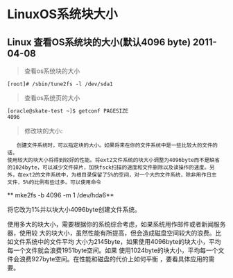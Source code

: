 # LinuxOS系统块大小 #


## Linux 查看OS系统块的大小(默认4096 byte) 2011-04-08  ##

> 查看os系统块的大小

    [root]# /sbin/tune2fs -l /dev/sda1

> 查看os系统页的大小

    [oracle@skate-test ~]$ getconf PAGESIZE
    4096

> 修改块的大小:

       创建文件系统时，可以指定块的大小。如果将来在你的文件系统中是一些比较大的文件的话，
    使用较大的块大小将得到较好的性能。将ext2文件系统的块大小调整为4096byte而不是缺省
    的1024byte，可以减少文件碎片，加快fsck扫描的速度和文件删除以及读操作的速度。另
    外，在ext2的文件系统中，为根目录保留了5%的空间，对一个大的文件系统，除非用作日志
    文件，5%的比例有些过多。可以使用命令

** mke2fs -b 4096 -m 1 /dev/hda6**

将它改为1%并以块大小4096byte创建文件系统。

使用多大的块大小，需要根据你的系统综合考虑，如果系统用作邮件或者新闻服务器，使用较
大的块大小，虽然性能有所提高，但会造成磁盘空间较大的浪费。比如文件系统中的文件平均
大小为2145byte，如果使用4096byte的块大小，平均每一个文件就会浪费1951byte空间。如果
使用1024byte的块大小，平均每一个文件会浪费927byte空间。在性能和磁盘的代价上如何平衡
，要看具体应用的需要。